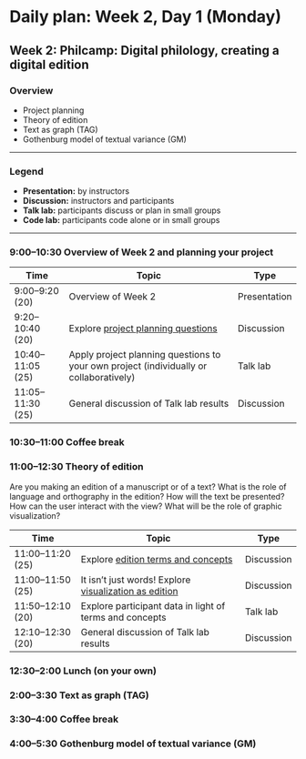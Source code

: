 # Daily plan: Week 2, Day 1 (Monday)

## Week 2: Philcamp: Digital philology, creating a digital edition

### Overview

* Project planning
* Theory of edition
* Text as graph (TAG)
* Gothenburg model of textual variance (GM)

______

### Legend

* **Presentation:** by instructors
* **Discussion:** instructors and participants
* **Talk lab:** participants discuss or plan in small groups
* **Code lab:** participants code alone or in small groups

______

### 9:00–10:30 Overview of Week 2 and planning your project

Time | Topic | Type
---- | ----  | ----
9:00–9:20 (20) | Overview of Week 2 | Presentation
9:20–10:40 (20) | Explore [project planning questions](project_planning.md) | Discussion
10:40–11:05 (25) | Apply project planning questions to your own project (individually or collaboratively) | Talk lab
11:05–11:30 (25) | General discussion of Talk lab results | Discussion

### 10:30–11:00 Coffee break

### 11:00–12:30 Theory of edition

Are you making an edition of a manuscript or of a text? What is the role of language and orthography in the edition? How will the text be presented? How can the user interact with the view? What will be the role of graphic visualization?

Time | Topic | Type
---- | ----  | ----
11:00–11:20 (25) | Explore [edition terms and concepts](edition_terms_and_concepts.md) | Discussion
11:00–11:50 (25) | It isn’t just words! Explore [visualization as edition](sample_visualizations.md) | Discussion
11:50–12:10 (20) | Explore participant data in light of terms and concepts | Talk lab
12:10–12:30 (20) | General discussion of Talk lab results | Discussion

### 12:30–2:00 Lunch (on your own)

### 2:00–3:30 Text as graph (TAG)

### 3:30–4:00 Coffee break

### 4:00–5:30 Gothenburg model of textual variance (GM)

